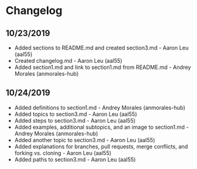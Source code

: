 # Changelog

## 10/23/2019
* Added sections to README.md and created section3.md - Aaron Leu (aal55)
* Created changelog.md - Aaron Leu (aal55)
* Added section1.md and link to section1.md from README.md - Andrey Morales (anmorales-hub)

## 10/24/2019
* Added definitions to section1.md - Andrey Morales (anmorales-hub)
* Added topics to section3.md - Aaron Leu (aal55)
* Added steps to section3.md - Aaron Leu (aal55)
* Added examples, additional subtopics, and an image to section1.md - Andrey Morales (anmorales-hub)
* Added another topic to section3.md - Aaron Leu (aal55)
* Added explanations for branches, pull requests, merge conflicts, and forking vs. cloning - Aaron Leu (aal55)
* Added paths to section3.md - Aaron Leu (aal55)
